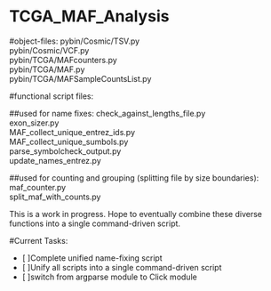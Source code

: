 TCGA_MAF_Analysis
=================
#object-files:
pybin/Cosmic/TSV.py <br>
pybin/Cosmic/VCF.py <br>
pybin/TCGA/MAFcounters.py <br>
pybin/TCGA/MAF.py <br>
pybin/TCGA/MAFSampleCountsList.py<br>

#functional script files:

##used for name fixes:
check_against_lengths_file.py <br>
exon_sizer.py <br>
MAF_collect_unique_entrez_ids.py <br>
MAF_collect_unique_sumbols.py <br>
parse_symbolcheck_output.py <br>
update_names_entrez.py <br>

##used for counting and grouping (splitting file by size boundaries): 
maf_counter.py <br>
split_maf_with_counts.py<br>

This is a work in progress. Hope to eventually combine these diverse functions into a single command-driven script.<br>

#Current Tasks:
- [ ]Complete unified name-fixing script
- [ ]Unify all scripts into a single command-driven script
- [ ]switch from argparse module to Click module